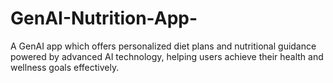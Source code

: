 # GenAI-Nutrition-App-
A GenAI app which offers personalized diet plans and nutritional guidance powered by advanced AI technology, helping users achieve their health and wellness goals effectively.
